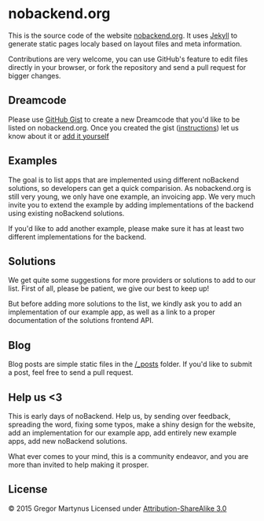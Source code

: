 nobackend.org
=============

This is the source code of the website [nobackend.org](http://nobackend.org). It uses [Jekyll](http://jekyllrb.com/) to generate static pages localy based on layout files and meta information.

Contributions are very welcome, you can use GitHub's feature to edit files directly in your browser, or fork the repository and send a pull request for bigger changes.


Dreamcode
---------

Please use [GitHub Gist](https://gist.github.com/) to create
a new Dreamcode that you'd like to be listed on nobackend.org. Once you created the gist ([instructions](https://dl.dropboxusercontent.com/u/732913/dream-code.mov)) let us know about it or [add it yourself](https://github.com/nobackend/nobackend.org/edit/gh-pages/dreamcode.html)


Examples
--------

The goal is to list apps that are implemented using different noBackend solutions, so developers can get a quick comparision. As nobackend.org is still very young, we only have one example, an invoicing app. We very much invite you to extend the example by adding implementations of the backend using existing noBackend solutions.

If you'd like to add another example, please make sure it has at least two different implementations for the backend.


Solutions
---------

We get quite some suggestions for more providers or solutions to add to our list. First of all, please be patient, we give our best to keep up!

But before adding more solutions to the list, we kindly ask you to add an implementation of our example app, as well as a link to a proper documentation of the solutions frontend API.


Blog
----

Blog posts are simple static files in the [/_posts](https://github.com/gr2m/nobackend.org/tree/gh-pages/_posts) folder. If you'd like to submit a post, feel free to send a pull request.


Help us <3
----------

This is early days of noBackend. Help us, by sending over feedback, spreading the word, fixing some typos, make a shiny design for the website, add an implementation for our example app, add entirely new example apps, add new noBackend solutions.

What ever comes to your mind, this is a community endeavor, and you are more than invited to help making it prosper.


License
-------

© 2015 Gregor Martynus
Licensed under [Attribution-ShareAlike 3.0](http://creativecommons.org/licenses/by-sa/3.0/)
